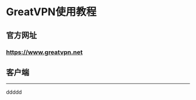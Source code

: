 # GreatVPN使用教程    
## 官方网址   
### <a href="https://www.greatvpn.net" target="_blank">https://www.greatvpn.net</a>   
## 客户端
----
ddddd
